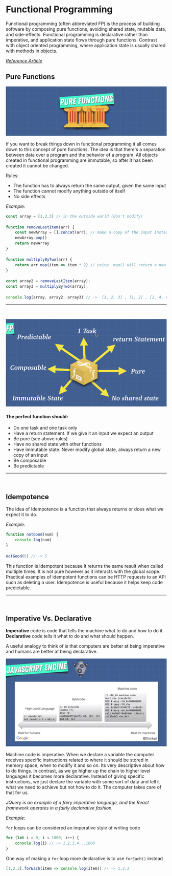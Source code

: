 # Functional Programming

Functional programming (often abbreviated FP) is the process of building software by composing pure functions, avoiding shared state, mutable data, and side-effects. Functional programming is declarative rather than imperative, and application state flows through pure functions. Contrast with object oriented programming, where application state is usually shared with methods in objects.

<i>[Reference Article](https://medium.com/javascript-scene/master-the-javascript-interview-what-is-functional-programming-7f218c68b3a0)</i>

## Pure Functions

![Pure Functions](./Assets/PureFunctions.png)

If you want to break things down in functional programming it all comes down to this concept of pure functions. The idea is that there's a separation between data over a program and the behavior of a program. All objects created in functional programming are immutable, so after it has been created it cannot be changed.

Rules:

- The function has to always return the same output, given the same input
- The function cannot modify anything outside of itself
- No side effects

<i>Example:</i>

```javascript
const array = [1,2,3] // in the outside world (don't modify)

function removeLastItem(arr) {
    const newArray = [].concat(arr); // make a copy of the input instead of directly modifying it
    newArray.pop()
    return newArray
}

function multiplyByTwo(arr) {
    return arr.map(item => item * 2) // using .map() will return a new array
}

const array2 = removeLastItem(array);
const array3 = multiplyByTwo(array);

console.log(array, array2, array3) // ->  [1, 2, 3] , [1, 2] , [2, 4, 6]
```

---
<br>

![Perfect Function](./Assets/PerfectFunction.png)

#### The perfect function should:

- Do one task and one task only
- Have a return statement. If we give it an input we expect an output
- Be pure (see above rules)
- Have no shared state with other functions
- Have immutable state. Never modify global state, always return a new copy of an input
- Be composable
- Be predictable

---
<br>

## Idempotence

The idea of Idempotence is a function that always returns or does what we expect it to do.

<i>Example:</i>

```javascript
function notGood(num) {
    console.log(num)
}

notGood(5) // -> 5
```

This function is idempotent because it returns the same result when called multiple times. It is not pure however as it interacts with the global scope. Practical examples of idempotent functions can be HTTP requests to an API such as deleting a user. Idempotence is useful because it helps keep code predictable.

---
<br>

## Imperative Vs. Declarative

<b>Imperative</b> code is code that tells the machine what to do and how to do it. <b>Declarative</b> code tells it what to do and what should happen.

A useful analogy to think of is that computers are better at being imperative and humans are better at being declarative. 

![Imperative Vs. Declarative](./Assets/ImperativeDeclarative.png)

Machine code is imperative. When we declare a variable the computer receives specific instructions related to where it should be stored in memory space, when to modify it and so on. Its very descriptive about how to do things. In contrast, as we go higher up the chain to higher level languages it becomes more declarative. Instead of giving specific instructions, we just declare the variable with some sort of data and tell it what we need to achieve but not how to do it. The computer takes care of that for us.

<i>JQuery is an example of a fairy imperative language, and the React framework operates in a fairly declarative fashion.</i>

<i>Example:</i>

`for` loops can be considered an imperative style of writing code

```javascript
for (let i = 0; i < 1000; i++) {
    console.log(i) // -> 1,2,3,4...1000
}
```

One way of making a `for` loop more declarative is to use `forEach()` instead

```javascript
[1,2,3].forEach(item => console.log(item)) // -> 1,2,3
```